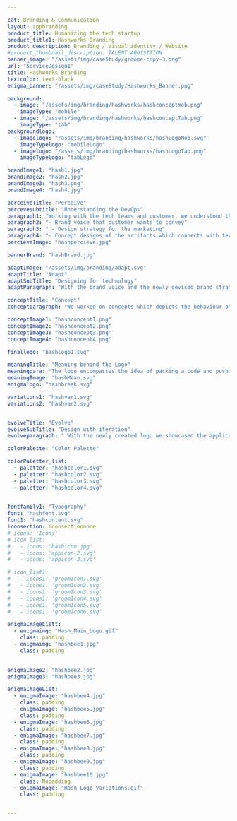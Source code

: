 ```yaml
---

cat: Branding & Communication
layout: appbranding
product_title: Humanizing the tech startup
product_title1: Hashworks Branding
product_description: Branding / Visual identity / Website
#product_thumbnail_description: TALENT AQUISITION
banner_image: "/assets/img/caseStudy/groome-copy-3.png"
url: "ServiceDesign1"
title: Hashworks Branding
textcolor: text-black
enigma_banner: "/assets/img/caseStudy/Hashworks_Banner.png"

background:
  - image: "/assets/img/branding/hashworks/hashconceptmob.png"
    imageType: "mobile"
  - image: "/assets/img/branding/hashworks/hashconceptTab.png"
    imageType: "tab"
backgroundlogo:
  - imagelogo: "/assets/img/branding/hashworks/hashLogoMob.svg"
    imageTypelogo: "mobileLogo"
  - imagelogo: "/assets/img/branding/hashworks/hashLogoTab.png"
    imageTypelogo: "tabLogo"

brandImage1: "hash1.jpg"
brandImage2: "hash2.jpg"
brandImage3: "hash3.png"
brandImage4: "hash4.jpg"

perceiveTitle: "Perceive"
percevesubtitle: "Understanding the DevOps"
paragraph1: "Working with the tech teams and customer, we understood the solutions, paketo is offering to the tech community. With this insights we were able to come up with"
paragraph2: "- Brand voice that customer wants to convey"
paragraph3: " - Design strategy for the marketing"
paragraph4: "- Concept designs of the artifacts which connects with tech community"
percieveImage: "hashpercieve.jpg"

bannerBrand: "hashBrand.jpg"

adaptImage: "/assets/img/branding/adapt.svg"
adaptTitle: "Adapt"
adaptSubTitle: "Designing for technology"
adaptParagraph: "With the brand voice and the newly devised brand strategy to attract tech people, we came up with a design solution that any technology person can relate."

conceptTitle: "Concept"
conceptparagraph: "We worked on concepts which depicts the behaviour of the application while adding the concept of how the application is helping the DevOps practice."

conceptImage1: "hashconcept1.png"
conceptImage2: "hashconcept2.png"
conceptImage3: "hashconcept3.png"
conceptImage4: "hashconcept4.png"

finallogo: "hashlogo1.svg"

meaningTitle: "Meaning behind the Logo"
meaningpara: "The logo encompasses the idea of packing a code and pushing it for deployment. The sprites showcasing movement is an abstract representation of word DevOps. in morse code"
meaningImage: "hashMean.svg"
enigmalogo: "hashbreak.svg"

variations1: "hashvar1.svg"
variations2: "hashvar2.svg"


evolveTitle: "Evolve"
evolveSubTitle: "Design with iteration"
evolveparagraph: " With the newly created logo we showcased the applications, purpose and personality. To add to this personality we needed colour, typography and all the other collaterals. Continuos discussions and iteratons with the clients produced an array of artifacts which supported the applications brand voice."

colorPalette: "Color Palette"

colorPaletter_list:
  - paletter: "hashcolor1.svg"
  - paletter: "hashcolor2.svg"
  - paletter: "hashcolor3.svg"
  - paletter: "hashcolor4.svg"
  

fontfamily1: "Typography"
font: "hashfont.svg"
font1: "hashcontent.svg"
iconsection: iconsectionnone
# icons: 'Icons'
# icon_list:
#   - icons: 'hashicon.jpg'
#   - icons: 'appicon-2.svg'
#   - icons: 'appicon-3.svg'

# icon_list1:
#   - icons1: 'groomIcon1.svg'
#   - icons1: 'groomIcon2.svg'
#   - icons1: 'groomIcon3.svg'
#   - icons1: 'groomIcon4.svg'
#   - icons1: 'groomIcon5.svg'
#   - icons1: 'groomIcon6.svg'

enigmaImageListt:
  - enigmaimg: "Hash_Main_Logo.gif"
    class: padding
  - enigmaimg: "hashbee1.jpg"
    class: padding
  

enigmaImage2: "hashbee2.jpg"
enigmaImage3: "hashbee3.jpg" 

enigmaImageList:
  - enigmaImage: "hashbee4.jpg"
    class: padding
  - enigmaImage: "hashbee5.jpg"
    class: padding
  - enigmaImage: "hashbee6.jpg"
    class: padding
  - enigmaImage: "hashbee7.jpg"
    class: padding
  - enigmaImage: "hashbee8.jpg"
    class: padding
  - enigmaImage: "hashbee9.jpg"
    class: padding
  - enigmaImage: "hashbee10.jpg"
    class: Nopadding
  - enigmaImage: "Hash_Logo_Variations.gif"
    class: padding


---
```



